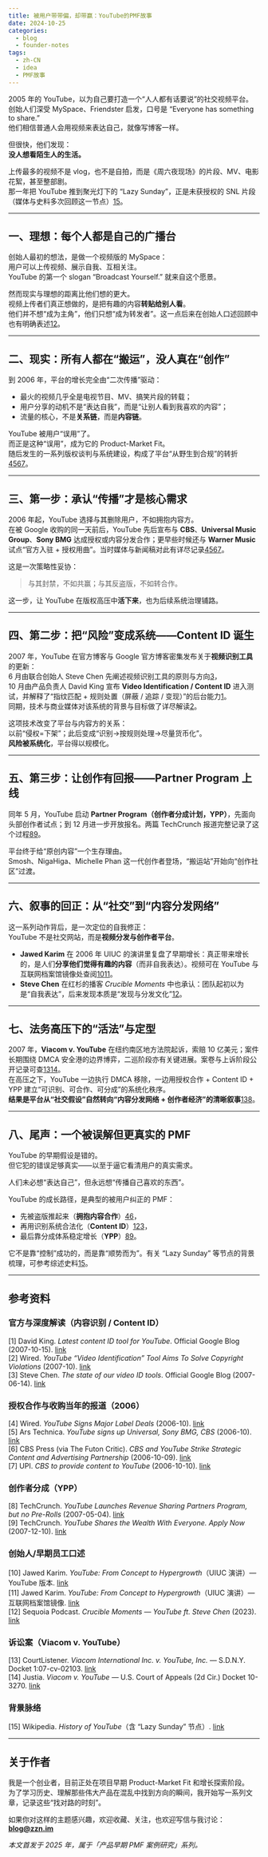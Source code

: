 ```yaml
---
title: 被用户带带偏，却带赢：YouTube的PMF故事
date: 2024-10-25
categories:
  - blog
  - founder-notes
tags:
  - zh-CN
  - idea
  - PMF故事
---
```


2005 年的 YouTube，以为自己要打造一个“人人都有话要说”的社交视频平台。  
创始人们深受 MySpace、Friendster 启发，口号是 “Everyone has something to share.”  
他们相信普通人会用视频来表达自己，就像写博客一样。

但很快，他们发现：  
**没人想看陌生人的生活。**

上传最多的视频不是 vlog，也不是自拍，而是《周六夜现场》的片段、MV、电影花絮，甚至整部剧。  
那一年把 YouTube 推到聚光灯下的 “Lazy Sunday”，正是未获授权的 SNL 片段（媒体与史料多次回顾这一节点）[15](#cite-15)。

---

## 一、理想：每个人都是自己的广播台

创始人最初的想法，是做一个视频版的 MySpace：  
用户可以上传视频、展示自我、互相关注。  
YouTube 的第一个 slogan “Broadcast Yourself.” 就来自这个愿景。

然而现实与理想的距离比他们想的更大。  
视频上传者们真正想做的，是把有趣的内容**转贴给别人看**。  
他们并不想“成为主角”，他们只想“成为转发者”。这一点后来在创始人口述回顾中也有明确表述[12](#cite-12)。

---

## 二、现实：所有人都在“搬运”，没人真在“创作”

到 2006 年，平台的增长完全由“二次传播”驱动：  

- 最火的视频几乎全是电视节目、MV、搞笑片段的转载；  
- 用户分享的动机不是“表达自我”，而是“让别人看到我喜欢的内容”；  
- 流量的核心，不是**关系链**，而是**内容链**。  

YouTube 被用户“误用”了。  
而正是这种“误用”，成为它的 Product-Market Fit。  
随后发生的一系列版权谈判与系统建设，构成了平台“从野生到合规”的转折[4](#cite-4)[5](#cite-5)[6](#cite-6)[7](#cite-7)。

---

## 三、第一步：承认“传播”才是核心需求

2006 年起，YouTube 选择与其删除用户，不如拥抱内容方。  
在被 Google 收购的同一天前后，YouTube 先后宣布与 **CBS**、**Universal Music Group**、**Sony BMG** 达成授权或内容分发合作；更早些时候还与 **Warner Music** 试点“官方入驻 + 授权用曲”。当时媒体与新闻稿对此有详尽记录[4](#cite-4)[5](#cite-5)[6](#cite-6)[7](#cite-7)。

这是一次策略性妥协：  
> 与其封禁，不如共赢；与其反盗版，不如转合作。  

这一步，让 YouTube 在版权高压中**活下来**，也为后续系统治理铺路。

---

## 四、第二步：把“风险”变成系统——Content ID 诞生

2007 年，YouTube 在官方博客与 Google 官方博客密集发布关于**视频识别工具**的更新：  
6 月由联合创始人 Steve Chen 先阐述视频识别工具的原则与方向[3](#cite-3)，  
10 月由产品负责人 David King 宣布 **Video Identification / Content ID** 进入测试，并解释了“指纹匹配 + 规则处置（屏蔽 / 追踪 / 变现）”的后台能力[1](#cite-1)。  
同期，技术与商业媒体对该系统的背景与目标做了详尽解读[2](#cite-2)。

这项技术改变了平台与内容方的关系：  
以前“侵权=下架”；此后变成“识别→按规则处理→尽量货币化”。  
**风险被系统化**，平台得以规模化。

---

## 五、第三步：让创作有回报——Partner Program 上线

同年 5 月，YouTube 启动 **Partner Program（创作者分成计划，YPP）**，先面向头部创作者试点；到 12 月进一步开放报名。两篇 TechCrunch 报道完整记录了这个过程[8](#cite-8)[9](#cite-9)。

平台终于给“原创内容”一个生存理由。  
Smosh、NigaHiga、Michelle Phan 这一代创作者登场，“搬运站”开始向“创作社区”过渡。

---

## 六、叙事的回正：从“社交”到“内容分发网络”

这一系列动作背后，是一次定位的自我修正：  
YouTube 不是社交网站，而是**视频分发与创作者平台**。

- **Jawed Karim** 在 2006 年 UIUC 的演讲里复盘了早期增长：真正带来增长的，是人们**分享他们觉得有趣的内容**（而非自我表达）。视频可在 YouTube 与互联网档案馆镜像处查阅[10](#cite-10)[11](#cite-11)。  
- **Steve Chen** 在红杉的播客 *Crucible Moments* 中也承认：团队起初以为是“自我表达”，后来发现本质是“发现与分发文化”[12](#cite-12)。

---

## 七、法务高压下的“活法”与定型

2007 年，**Viacom v. YouTube** 在纽约南区地方法院起诉，索赔 10 亿美元；案件长期围绕 DMCA 安全港的边界博弈，二巡阶段亦有关键进展。案卷与上诉阶段公开记录可查[13](#cite-13)[14](#cite-14)。  
在高压之下，YouTube 一边执行 DMCA 移除，一边用授权合作 + Content ID + YPP 建立“可识别、可合作、可分成”的系统化秩序。  
**结果是平台从“社交假设”自然转向“内容分发网络 + 创作者经济”的清晰叙事**[1](#cite-1)[3](#cite-3)[8](#cite-8)。

---

## 八、尾声：一个被误解但更真实的 PMF

YouTube 的早期假设是错的。  
但它犯的错误足够真实——以至于逼它看清用户的真实需求。  

人们未必想“表达自己”，但永远想“传播自己喜欢的东西”。  

YouTube 的成长路径，是典型的被用户纠正的 PMF：  
- 先被盗版推起来（**拥抱内容合作**）[4](#cite-4)[6](#cite-6)，  
- 再用识别系统合法化（**Content ID**）[1](#cite-1)[2](#cite-2)[3](#cite-3)，  
- 最后靠分成体系稳定增长（**YPP**）[8](#cite-8)[9](#cite-9)。  

它不是靠“控制”成功的，而是靠“顺势而为”。有关 “Lazy Sunday” 等节点的背景梳理，可参考综述史料[15](#cite-15)。

---

## 参考资料

### **官方与深度解读（内容识别 / Content ID）**
<a id="cite-1"></a>[1] David King. *Latest content ID tool for YouTube*. Official Google Blog (2007-10-15). [link](https://googleblog.blogspot.com/2007/10/latest-content-id-tool-for-youtube.html)  
<a id="cite-2"></a>[2] Wired. *YouTube “Video Identification” Tool Aims To Solve Copyright Violations* (2007-10). [link](https://www.wired.com/2007/10/youtube-video-identification-tool-aims-to-solve-copyright-violations/)  
<a id="cite-3"></a>[3] Steve Chen. *The state of our video ID tools*. Official Google Blog (2007-06-14). [link](https://googleblog.blogspot.com/2007/06/state-of-our-video-id-tools.html)

### **授权合作与收购当年的报道（2006）**  
<a id="cite-4"></a>[4] Wired. *YouTube Signs Major Label Deals* (2006-10). [link](https://www.wired.com/2006/10/youtube-signs-m/)  
<a id="cite-5"></a>[5] Ars Technica. *YouTube signs up Universal, Sony BMG, CBS* (2006-10). [link](https://arstechnica.com/information-technology/2006/10/7935/)  
<a id="cite-6"></a>[6] CBS Press (via The Futon Critic). *CBS and YouTube Strike Strategic Content and Advertising Partnership* (2006-10-09). [link](https://www.thefutoncritic.com/news/2006/10/09/cbs-and-youtube-strike-strategic-content-and-advertising-partnership-22498/20061009cbs01/)  
<a id="cite-7"></a>[7] UPI. *CBS to provide content to YouTube* (2006-10-10). [link](https://www.upi.com/Entertainment_News/2006/10/10/CBS-to-provide-content-to-YouTube/36281160508437/)

### **创作者分成（YPP）**  
<a id="cite-8"></a>[8] TechCrunch. *YouTube Launches Revenue Sharing Partners Program, but no Pre-Rolls* (2007-05-04). [link](https://techcrunch.com/2007/05/04/youtube-launches-revenue-sharing-partners-program-but-no-pre-rolls/)  
<a id="cite-9"></a>[9] TechCrunch. *YouTube Shares the Wealth With Everyone. Apply Now* (2007-12-10). [link](https://techcrunch.com/2007/12/10/youtube-shares-the-wealth-with-everyone-apply-now/)

### **创始人/早期员工口述**  
<a id="cite-10"></a>[10] Jawed Karim. *YouTube: From Concept to Hypergrowth*（UIUC 演讲）— YouTube 版本. [link](https://www.youtube.com/watch?v=XAJEXUNmP5M)  
<a id="cite-11"></a>[11] Jawed Karim. *YouTube: From Concept to Hypergrowth*（UIUC 演讲）— 互联网档案馆镜像. [link](https://archive.org/details/youtube-XAJEXUNmP5M)  
<a id="cite-12"></a>[12] Sequoia Podcast. *Crucible Moments — YouTube ft. Steve Chen* (2023). [link](https://www.sequoiacap.com/podcast/crucible-moments-youtube/)

### **诉讼案（Viacom v. YouTube）**  
<a id="cite-13"></a>[13] CourtListener. *Viacom International Inc. v. YouTube, Inc.* — S.D.N.Y. Docket 1:07-cv-02103. [link](https://www.courtlistener.com/docket/4329759/viacom-international-inc-v-youtube-inc/)  
<a id="cite-14"></a>[14] Justia. *Viacom v. YouTube* — U.S. Court of Appeals (2d Cir.) Docket 10-3270. [link](https://dockets.justia.com/docket/circuit-courts/ca2/10-3270)

### **背景脉络**  
<a id="cite-15"></a>[15] Wikipedia. *History of YouTube*（含 “Lazy Sunday” 节点）. [link](https://en.wikipedia.org/wiki/History_of_YouTube)

---

## 关于作者

我是一个创业者，目前正处在项目早期 Product-Market Fit 和增长探索阶段。  
为了学习历史、理解那些伟大产品在混乱中找到方向的瞬间，我开始写一系列文章，记录这些“找对路的时刻”。

如果你对这样的主题感兴趣，欢迎收藏、关注，也欢迎写信与我讨论：**blog@zzn.im**

*本文首发于 2025 年，属于「产品早期 PMF 案例研究」系列。*
